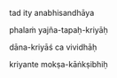 tad ity anabhisandhāya

phalaṁ yajña-tapaḥ-kriyāḥ

dāna-kriyāś ca vividhāḥ

kriyante mokṣa-kāṅkṣibhiḥ
